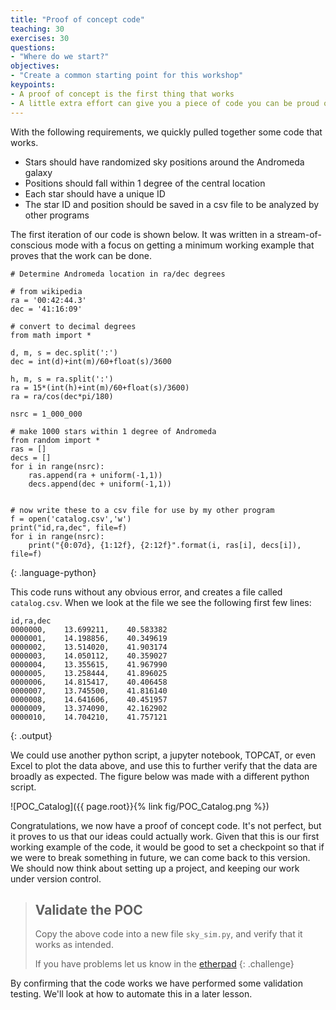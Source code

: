 ```yaml
---
title: "Proof of concept code"
teaching: 30
exercises: 30
questions:
- "Where do we start?"
objectives:
- "Create a common starting point for this workshop"
keypoints:
- A proof of concept is the first thing that works
- A little extra effort can give you a piece of code you can be proud of
---
```


With the following requirements, we quickly pulled together some code that works.
- Stars should have randomized sky positions around the Andromeda galaxy
- Positions should fall within 1 degree of the central location
- Each star should have a unique ID
- The star ID and position should be saved in a csv file to be analyzed by other programs

The first iteration of our code is shown below.
It was written in a stream-of-conscious mode with a focus on getting a minimum working example that proves that the work can be done.

~~~
# Determine Andromeda location in ra/dec degrees

# from wikipedia
ra = '00:42:44.3'
dec = '41:16:09'

# convert to decimal degrees
from math import *

d, m, s = dec.split(':')
dec = int(d)+int(m)/60+float(s)/3600

h, m, s = ra.split(':')
ra = 15*(int(h)+int(m)/60+float(s)/3600)
ra = ra/cos(dec*pi/180)

nsrc = 1_000_000

# make 1000 stars within 1 degree of Andromeda
from random import *
ras = []
decs = []
for i in range(nsrc):
    ras.append(ra + uniform(-1,1))
    decs.append(dec + uniform(-1,1))


# now write these to a csv file for use by my other program
f = open('catalog.csv','w')
print("id,ra,dec", file=f)
for i in range(nsrc):
    print("{0:07d}, {1:12f}, {2:12f}".format(i, ras[i], decs[i]), file=f)

~~~
{: .language-python}

This code runs without any obvious error, and creates a file called `catalog.csv`.
When we look at the file we see the following first few lines:

~~~
id,ra,dec
0000000,    13.699211,    40.583382
0000001,    14.198856,    40.349619
0000002,    13.514020,    41.903174
0000003,    14.050112,    40.359027
0000004,    13.355615,    41.967990
0000005,    13.258444,    41.896025
0000006,    14.815417,    40.406458
0000007,    13.745500,    41.816140
0000008,    14.641606,    40.451957
0000009,    13.374090,    42.162902
0000010,    14.704210,    41.757121
~~~
{: .output}

We could use another python script, a jupyter notebook, TOPCAT, or even Excel to plot the data above, and use this to further verify that the data are broadly as expected.
The figure below was made with a different python script.

![POC_Catalog]({{ page.root}}{% link fig/POC_Catalog.png %})

Congratulations, we now have a proof of concept code.
It's not perfect, but it proves to us that our ideas could actually work.
Given that this is our first working example of the code, it would be good to set a checkpoint so that if we were to break something in future, we can come back to this version.
We should now think about setting up a project, and keeping our work under version control.

> ## Validate the POC
> Copy the above code into a new file `sky_sim.py`, and verify that it works as intended.
>
> If you have problems let us know in the [etherpad]({{site.ether_pad}})
{: .challenge}

By confirming that the code works we have performed some validation testing. 
We'll look at how to automate this in a later lesson.